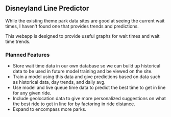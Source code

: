 ## Disneyland Line Predictor
While the existing theme park data sites are good at seeing the current wait times, I haven't found one that provides trends and predictions.

This webapp is designed to provide useful graphs for wait times and wait time trends. 

### Planned Features
- Store wait time data in our own database so we can build up historical data to be used in future model training and be viewed on the site.
- Train a model using this data and give predictions based on data such as historical data, day trends, and daily avg.
- Use model and live queue time data to predict the best time to get in line for any given ride.
- Include geolocation data to give more personalized suggestions on what the best ride to get in line for by factoring in ride distance.
- Expand to encompass more parks.
